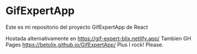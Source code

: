 # GifExpertApp

Este es mi repositorio del proyecto GifExpertApp de React

Hostada alternativamente en    https://gif-expert-blix.netlify.app/
 Tambien GH Pages https://betolix.github.io/GifExpertApp/
 Plus I rock!
 Please.
